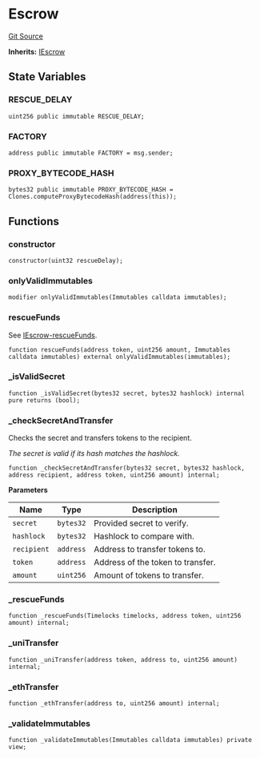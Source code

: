 # Escrow
[Git Source](https://github.com/1inch/cross-chain-swap/blob/953335457652894d3aa7caf6353d8c55f2e2a675/contracts/Escrow.sol)

**Inherits:**
[IEscrow](/contracts/interfaces/IEscrow.sol/interface.IEscrow.md)


## State Variables
### RESCUE_DELAY

```solidity
uint256 public immutable RESCUE_DELAY;
```


### FACTORY

```solidity
address public immutable FACTORY = msg.sender;
```


### PROXY_BYTECODE_HASH

```solidity
bytes32 public immutable PROXY_BYTECODE_HASH = Clones.computeProxyBytecodeHash(address(this));
```


## Functions
### constructor


```solidity
constructor(uint32 rescueDelay);
```

### onlyValidImmutables


```solidity
modifier onlyValidImmutables(Immutables calldata immutables);
```

### rescueFunds

See [IEscrow-rescueFunds](/contracts/interfaces/IEscrow.sol/interface.IEscrow.md#rescuefunds).


```solidity
function rescueFunds(address token, uint256 amount, Immutables calldata immutables) external onlyValidImmutables(immutables);
```

### _isValidSecret


```solidity
function _isValidSecret(bytes32 secret, bytes32 hashlock) internal pure returns (bool);
```

### _checkSecretAndTransfer

Checks the secret and transfers tokens to the recipient.

*The secret is valid if its hash matches the hashlock.*


```solidity
function _checkSecretAndTransfer(bytes32 secret, bytes32 hashlock, address recipient, address token, uint256 amount) internal;
```
**Parameters**

|Name|Type|Description|
|----|----|-----------|
|`secret`|`bytes32`|Provided secret to verify.|
|`hashlock`|`bytes32`|Hashlock to compare with.|
|`recipient`|`address`|Address to transfer tokens to.|
|`token`|`address`|Address of the token to transfer.|
|`amount`|`uint256`|Amount of tokens to transfer.|


### _rescueFunds


```solidity
function _rescueFunds(Timelocks timelocks, address token, uint256 amount) internal;
```

### _uniTransfer


```solidity
function _uniTransfer(address token, address to, uint256 amount) internal;
```

### _ethTransfer


```solidity
function _ethTransfer(address to, uint256 amount) internal;
```

### _validateImmutables


```solidity
function _validateImmutables(Immutables calldata immutables) private view;
```

